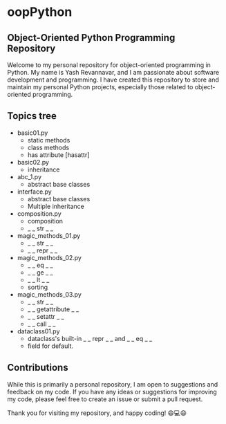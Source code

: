 # oopPython

## Object-Oriented Python Programming Repository
Welcome to my personal repository for object-oriented programming in Python. My name is Yash Revannavar, and I am passionate about software development and programming. I have created this repository to store and maintain my personal Python projects, especially those related to object-oriented programming.

## Topics tree
- basic01.py
    - static methods
    - class methods
    - has attribute [hasattr]
- basic02.py
    - inheritance
- abc_1.py
    - abstract base classes
- interface.py
    - abstract base classes
    - Multiple inheritance
- composition.py
    - composition
    - _ _ str _ _
- magic_methods_01.py
    - _ _ str _ _
    - _ _ repr _ _
- magic_methods_02.py
    - _ _ eq _ _
    - _ _ ge _ _
    - _ _ lt _ _
    - sorting 
- magic_methods_03.py
    - _ _ str _ _
    - _ _ getattribute _ _
    - _ _ setattr _ _
    - _ _ call _ _
- dataclass01.py
    - dataclass's built-in _ _ repr _ _ and _ _ eq _ _
    - field for default. 
    
## Contributions
While this is primarily a personal repository, I am open to suggestions and feedback on my code. If you have any ideas or suggestions for improving my code, please feel free to create an issue or submit a pull request.

Thank you for visiting my repository, and happy coding! 😄💻😄